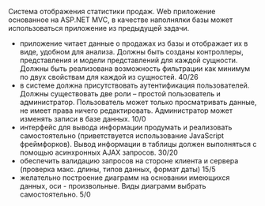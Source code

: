 Система отображения статистики продаж. 
Web приложение основанное на ASP.NET MVC, в качестве наполнялки базы может использоваться приложение из предыдущей задачи.  
- приложение читает данные о продажах из базы и отображает их в виде, удобном для анализа. Должны быть созданы контроллеры, представления и модели представлений для каждой сущности. Должны быть реализована возможность фильтрации как минимум по двух свойствам для каждой из сущностей.	40/26
 - в системе должна присутствовать аутентификация пользователей. Должны существовать две роли – простой пользователь и администратор. Пользователь может только просматривать данные, не имеет права ничего редактировать. Администратор может изменять записи в базе данных.  	10/0
- интерфейс для вывода информации продумать и реализовать самостоятельно (приветствуется использование JavaScript фреймфорков). Вывод информации в таблицы должен выполняться с помощью асинхронных AJAX запросов.	30/20
- обеспечить валидацию запросов на стороне клиента и сервера (проверка макс. длины, типов данных, формат даты) 	15/5
- желательно построение диаграмм на основании имеющихся данных, оси - произвольные. Виды диаграмм выбрать самостоятельно.		5/0
